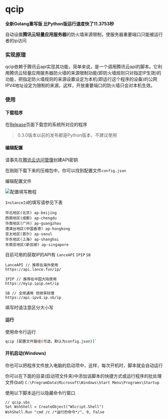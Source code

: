 # qcip

**全新Golang重写版 比Python版运行速度快了11.3753秒**


自动设置**腾讯云轻量应用服务器**的防火墙来源限制，使服务器重要端口只能被运行者的ip访问

### 实现原理
qcip依赖于腾讯云api实现其功能，简单来说，是一个调用腾讯云api的脚本。它利用腾讯云轻量应用服务器防火墙的来源限制功能(即防火墙规则只对指定IP生效)的功能，把指定防火墙规则的来源设置设定为本机(即运行这个程序的设备)的公网IPV4地址设定为限制的来源。这样，开放重要端口的防火墙只会对本机生效。

### 使用
#### 下载程序
在[Release](https://github.com/cnlancehu/qcip/releases "Release")页面下载您的系统所对应的程序

> 0.3.0版本以前的发布都是Python版本，不建议使用

#### 编辑配置
请事先在[腾讯云访问管理](https://console.cloud.tencent.com/cam/capi "腾讯云访问管理")创建API密钥

在刚刚下载下来的压缩包中，你可以找到配置文件`config.json`

编辑配置文件

![](https://blog.lance.fun/wp-content/uploads/2023/07/未标题-1.png "配置填写教程")

`InstanceId`的填写请参见下表
```
华北地区(北京) ap-beijing
西南地区(成都) ap-chengdu
华南地区(广州) ap-guangzhou
港澳台地区(中国香港) ap-hongkong
亚太地区(首尔) ap-seoul
华东地区(上海) ap-shanghai
东南亚地区(新加坡) ap-singapore
```

目前可用的获取IP的API有 `LanceAPI` `IPIP` `SB`
```
LanceAPI // 推荐在海外使用
https://api.lance.fun/ip/

IPIP // 推荐在中国大陆使用
https://myip.ipip.net/ip

SB // 全球通用 但效率较慢
https://api-ipv4.ip.sb/ip
```

填写时请注意区分大小写

#### 运行
使用命令行运行
```bash
qcip [配置文件路径(可选，默认为config.json)]`
```

#### 开机启动(Windows)

你也可以把程序文件放入电脑的启动项中，这样，每次开机时，脚本就会自动运行

你可以在下面的目录(启动项文件夹)中添加该脚本的快捷方式或运行程序的批处理文件(bat)
`C:\ProgramData\Microsoft\Windows\Start Menu\Programs\Startup`

使用以下脚本运行以隐藏命令行窗口

```
// qcip.vbs
Set WshShell = CreateObject("WScript.Shell")
WshShell.Run "cmd /c /*运行的命令*/", 0, False
```
